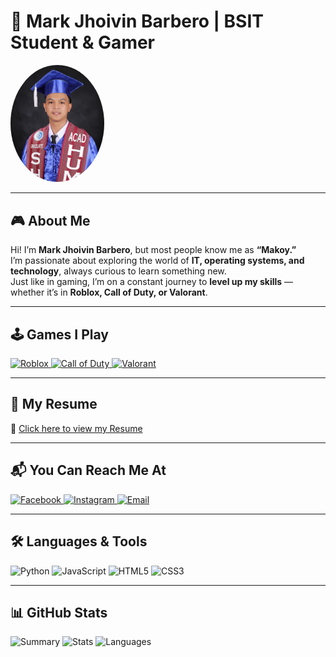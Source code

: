 # 👾 Mark Jhoivin Barbero | BSIT Student & Gamer  

<img src="https://raw.githubusercontent.com/jhoivin769-collab/Mark-Jhoivin-Barbero/refs/heads/main/profile.jpeg" alt="Profile Pic" width="150" style="border-radius: 50%;"/>

---

## 🎮 About Me  

Hi! I’m **Mark Jhoivin Barbero**, but most people know me as **“Makoy.”**  
I’m passionate about exploring the world of **IT, operating systems, and technology**, always curious to learn something new.  
Just like in gaming, I’m on a constant journey to **level up my skills** — whether it’s in **Roblox, Call of Duty, or Valorant**.

---

## 🕹️ Games I Play
<a href="https://www.roblox.com/" target="_blank">  
  <img src="https://upload.wikimedia.org/wikipedia/commons/1/1b/Roblox_logo_2022.svg" alt="Roblox" width="100"/>  
</a>  
<a href="https://www.callofduty.com/" target="_blank">  
  <img src="https://upload.wikimedia.org/wikipedia/commons/2/20/Call_of_Duty_logo.svg" alt="Call of Duty" width="120"/>  
</a>  
<a href="https://playvalorant.com/" target="_blank">  
  <img src="https://upload.wikimedia.org/wikipedia/commons/2/2a/Valorant_logo.svg" alt="Valorant" width="100"/>  
</a>

---

## 📄 My Resume  
📌 [Click here to view my Resume](https://jhoivin769-collab.github.io/Mark-Jhoivin-Barbero/)

---

## 📬 You Can Reach Me At
<p align="left">
  <a href="https://www.facebook.com/share/1CHCNbw6aj/" target="_blank">
    <img src="https://cdn-icons-png.flaticon.com/512/733/733547.png" alt="Facebook" width="40"/>
  </a>
  <a href="https://www.instagram.com/invites/contact/?utm_source=ig_contact_invite&utm_medium=copy_link&utm_content=irhm7zo" target="_blank">
    <img src="https://cdn-icons-png.flaticon.com/512/2111/2111463.png" alt="Instagram" width="40"/>
  </a>
  <a href="mailto:markjoivinbarbero@gmail.com" target="_blank">
    <img src="https://cdn-icons-png.flaticon.com/512/732/732200.png" alt="Email" width="40"/>
  </a>
</p>

---

## 🛠️ Languages & Tools
![Python](https://img.shields.io/badge/-Python-3776AB?logo=python&logoColor=white&style=for-the-badge)
![JavaScript](https://img.shields.io/badge/-JavaScript-F7DF1E?logo=javascript&logoColor=black&style=for-the-badge)
![HTML5](https://img.shields.io/badge/-HTML5-E34F26?logo=html5&logoColor=white&style=for-the-badge)
![CSS3](https://img.shields.io/badge/-CSS3-1572B6?logo=css3&logoColor=white&style=for-the-badge)

---

## 📊 GitHub Stats
![Summary](http://github-profile-summary-cards.vercel.app/api/cards/profile-details?username=jhoivin769-collab&theme=radical)
![Stats](http://github-profile-summary-cards.vercel.app/api/cards/stats?username=jhoivin769-collab&theme=radical)
![Languages](http://github-profile-summary-cards.vercel.app/api/cards/most-commit-language?username=jhoivin769-collab&theme=radical)
